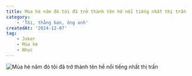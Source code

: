 ```yaml
---
title: Mùa hè năm đó tôi đã trở thành tên hề nổi tiếng nhất thị trấn
category: 
    - 'Tôi, thằng bạn, ông anh'
createdAt: '2024-12-07'
tag:
    - Joker
    - Mùa hè
    - Nhục
---
```

![Mùa hè năm đó tôi đã trở thành tên hề nổi tiếng nhất thị trấn](/113149512_1420454808163332_4671714397073357270_n.webp "Mùa hè năm đó tôi đã trở thành tên hề nổi tiếng nhất thị trấn")